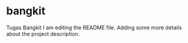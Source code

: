# bangkit
Tugas Bangkit
I am editing the README file. Adding some more details about the project description.
